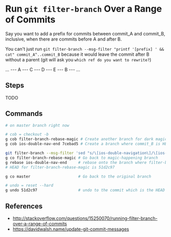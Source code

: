 # Run `git filter-branch` Over a Range of Commits

Say you want to add a prefix for commits between commit_A and commit_B,
inclusive, when there are commits before A and after B.

You can't just run `git filter-branch --msg-filter "printf '[prefix] ' && cat"
commit_A^..commit_B` because it would leave the commit after B without a parent
(git will ask you `which ref do you want to rewrite?`)

... --- A --- C --- D --- E --- B --- ...

## Steps

TODO

## Commands

```bash
# on master branch right now

# cob = checkout -b
g cob filter-branch-rebase-magic # Create another branch for dark magic
g cob ios-double-nav-end 7cebad5 # Create a branch where commit_B is HEAD

git filter-branch --msg-filter 'sed "s/\[ios-double-navigation\]/\[ios-double-navigation\] /"' 2383813..HEAD # Apply change
g co filter-branch-rebase-magic # Go back to magic-happening branch
g rebase ios-double-nav-end     # rebase onto the branch where filter-branch happened
# HEAD for filter-branch-rebase-magic is 51d2c97

g co master                     # Go back to the original branch

# undo = reset --hard
g undo 51d2c97                  # undo to the commit which is the HEAD of the magic-happening branch
```

## References

* http://stackoverflow.com/questions/15250070/running-filter-branch-over-a-range-of-commits
* https://davidwalsh.name/update-git-commit-messages
